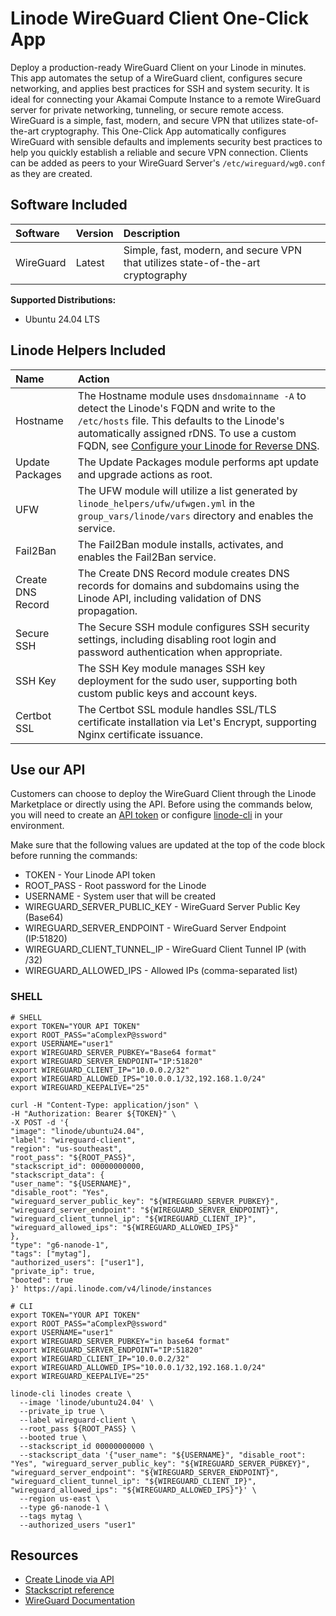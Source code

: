 # Linode WireGuard Client One-Click App

Deploy a production-ready WireGuard Client on your Linode in minutes. This app automates the setup of a WireGuard client, configures secure networking, and applies best practices for SSH and system security. It is ideal for connecting your Akamai Compute Instance to a remote WireGuard server for private networking, tunneling, or secure remote access. WireGuard is a simple, fast, modern, and secure VPN that utilizes state-of-the-art cryptography. This One-Click App automatically configures WireGuard with sensible defaults and implements security best practices to help you quickly establish a reliable and secure VPN connection. Clients can be added as peers to your WireGuard Server's `/etc/wireguard/wg0.conf` as they are created.

## Software Included

| Software  | Version   | Description   |
| :---      | :----     | :---          |
| WireGuard  | Latest    | Simple, fast, modern, and secure VPN that utilizes state-of-the-art cryptography |

**Supported Distributions:**

- Ubuntu 24.04 LTS

## Linode Helpers Included

| Name  | Action  |
| :---  | :---    |
| Hostname   | The Hostname module uses `dnsdomainname -A` to detect the Linode's FQDN and write to the `/etc/hosts` file. This defaults to the Linode's automatically assigned rDNS. To use a custom FQDN, see [Configure your Linode for Reverse DNS](https://www.linode.com/docs/guides/configure-your-linode-for-reverse-dns/).  |
| Update Packages   | The Update Packages module performs apt update and upgrade actions as root.  |
| UFW   | The UFW module will utilize a list generated by `linode_helpers/ufw/ufwgen.yml` in the `group_vars/linode/vars` directory and enables the service.  |
| Fail2Ban   | The Fail2Ban module installs, activates, and enables the Fail2Ban service.  |
| Create DNS Record | The Create DNS Record module creates DNS records for domains and subdomains using the Linode API, including validation of DNS propagation. |
| Secure SSH | The Secure SSH module configures SSH security settings, including disabling root login and password authentication when appropriate. |
| SSH Key | The SSH Key module manages SSH key deployment for the sudo user, supporting both custom public keys and account keys. |
| Certbot SSL | The Certbot SSL module handles SSL/TLS certificate installation via Let's Encrypt, supporting Nginx certificate issuance. |

## Use our API

Customers can choose to deploy the WireGuard Client through the Linode Marketplace or directly using the API. Before using the commands below, you will need to create an [API token](https://www.linode.com/docs/products/tools/linode-api/get-started/#create-an-api-token) or configure [linode-cli](https://www.linode.com/products/cli/) in your environment.

Make sure that the following values are updated at the top of the code block before running the commands:
- TOKEN - Your Linode API token
- ROOT_PASS - Root password for the Linode
- USERNAME - System user that will be created
- WIREGUARD_SERVER_PUBLIC_KEY - WireGuard Server Public Key (Base64)
- WIREGUARD_SERVER_ENDPOINT - WireGuard Server Endpoint (IP:51820)
- WIREGUARD_CLIENT_TUNNEL_IP - WireGuard Client Tunnel IP (with /32)
- WIREGUARD_ALLOWED_IPS - Allowed IPs (comma-separated list)

### SHELL

```
# SHELL
export TOKEN="YOUR API TOKEN"
export ROOT_PASS="aComplexP@ssword"
export USERNAME="user1"
export WIREGUARD_SERVER_PUBKEY="Base64 format"
export WIREGUARD_SERVER_ENDPOINT="IP:51820"
export WIREGUARD_CLIENT_IP="10.0.0.2/32"
export WIREGUARD_ALLOWED_IPS="10.0.0.1/32,192.168.1.0/24"
export WIREGUARD_KEEPALIVE="25"

curl -H "Content-Type: application/json" \
-H "Authorization: Bearer ${TOKEN}" \
-X POST -d '{
"image": "linode/ubuntu24.04",
"label": "wireguard-client",
"region": "us-southeast",
"root_pass": "${ROOT_PASS}",
"stackscript_id": 00000000000,
"stackscript_data": {
"user_name": "${USERNAME}",
"disable_root": "Yes",
"wireguard_server_public_key": "${WIREGUARD_SERVER_PUBKEY}",
"wireguard_server_endpoint": "${WIREGUARD_SERVER_ENDPOINT}",
"wireguard_client_tunnel_ip": "${WIREGUARD_CLIENT_IP}",
"wireguard_allowed_ips": "${WIREGUARD_ALLOWED_IPS}"
},
"type": "g6-nanode-1",
"tags": ["mytag"],
"authorized_users": ["user1"],
"private_ip": true,
"booted": true
}' https://api.linode.com/v4/linode/instances

# CLI
export TOKEN="YOUR API TOKEN"
export ROOT_PASS="aComplexP@ssword"
export USERNAME="user1"
export WIREGUARD_SERVER_PUBKEY="in base64 format"
export WIREGUARD_SERVER_ENDPOINT="IP:51820"
export WIREGUARD_CLIENT_IP="10.0.0.2/32"
export WIREGUARD_ALLOWED_IPS="10.0.0.1/32,192.168.1.0/24"
export WIREGUARD_KEEPALIVE="25"

linode-cli linodes create \
  --image 'linode/ubuntu24.04' \
  --private_ip true \
  --label wireguard-client \
  --root_pass ${ROOT_PASS} \
  --booted true \
  --stackscript_id 00000000000 \
  --stackscript_data '{"user_name": "${USERNAME}", "disable_root": "Yes", "wireguard_server_public_key": "${WIREGUARD_SERVER_PUBKEY}", "wireguard_server_endpoint": "${WIREGUARD_SERVER_ENDPOINT}", "wireguard_client_tunnel_ip": "${WIREGUARD_CLIENT_IP}", "wireguard_allowed_ips": "${WIREGUARD_ALLOWED_IPS}"}' \
  --region us-east \
  --type g6-nanode-1 \
  --tags mytag \
  --authorized_users "user1"
```

## Resources

- [Create Linode via API](https://www.linode.com/docs/api/linode-instances/#linode-create)
- [Stackscript reference](https://www.linode.com/docs/guides/writing-scripts-for-use-with-linode-stackscripts-a-tutorial/#user-defined-fields-udfs)
- [WireGuard Documentation](https://www.wireguard.com/)